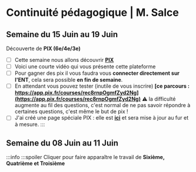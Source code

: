 # Continuité pédagogique | M. Salce
## Semaine du 15 Juin au 19 Juin

Découverte de **PIX (6e/4e/3e)**
- [ ] Cette semaine nous allons découvrir **[PIX](https://pix.fr)**
- [ ] Voici une courte vidéo qui vous présente cette plateforme
- [ ] Pour gagner des pix il vous faudra vous **connecter directement sur l'ENT**, cela sera possible **en fin de semaine**.
- [ ] En attendant vous pouvez tester (inutile de vous inscrire) **[ce parcours : https://app.pix.fr/courses/rec8rnpOgmfZyd2Ng](https://app.pix.fr/courses/rec8rnpOgmfZyd2Ng)** :warning: la difficulté augmente au fil des questions, c'est normal de ne pas savoir répondre à certaines questions, c'est même le but de pix !
- [ ] J'ai créé une page spéciale PIX : elle est **[ici](https://codi-versailles.beta.education.fr/s/0Lnq4HqLb)** et sera mise à jour au fur et à mesure.
:::
## Semaine du 08 Juin au 11 Juin
:::info
:::spoiler Cliquer pour faire apparaître le travail de **Sixième, Quatrième et Troisième**
